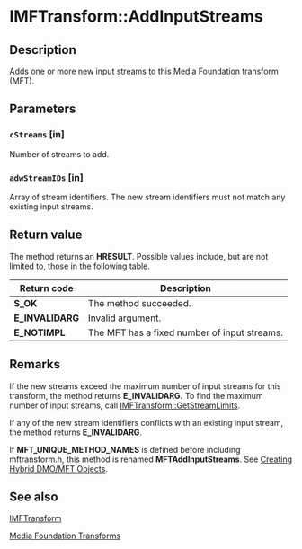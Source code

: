 # IMFTransform::AddInputStreams

## Description

Adds one or more new input streams to this Media Foundation transform (MFT).

## Parameters

### `cStreams` [in]

Number of streams to add.

### `adwStreamIDs` [in]

Array of stream identifiers. The new stream identifiers must not match any existing input streams.

## Return value

The method returns an **HRESULT**. Possible values include, but are not limited to, those in the following table.

| Return code | Description |
| --- | --- |
| **S_OK** | The method succeeded. |
| **E_INVALIDARG** | Invalid argument. |
| **E_NOTIMPL** | The MFT has a fixed number of input streams. |

## Remarks

If the new streams exceed the maximum number of input streams for this transform, the method returns **E_INVALIDARG.** To find the maximum number of input streams, call [IMFTransform::GetStreamLimits](https://learn.microsoft.com/windows/desktop/api/mftransform/nf-mftransform-imftransform-getstreamlimits).

If any of the new stream identifiers conflicts with an existing input stream, the method returns **E_INVALIDARG**.

If **MFT_UNIQUE_METHOD_NAMES** is defined before including mftransform.h, this method is renamed **MFTAddInputStreams**. See [Creating Hybrid DMO/MFT Objects](https://learn.microsoft.com/windows/desktop/medfound/comparison-of-mfts-and-dmos).

## See also

[IMFTransform](https://learn.microsoft.com/windows/desktop/api/mftransform/nn-mftransform-imftransform)

[Media Foundation Transforms](https://learn.microsoft.com/windows/desktop/medfound/media-foundation-transforms)